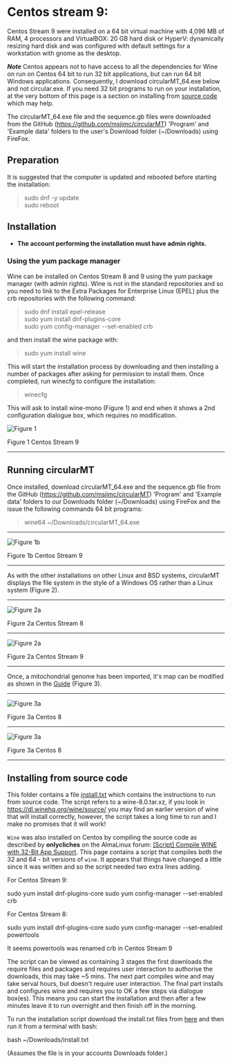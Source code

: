 # Centos stream  9:

Centos Stream  9 were installed on a 64 bit virtual machine with 4,096 MB of RAM, 4 processors and VirtualBOX: 20 GB hard disk or HyperV: dynamically resizing hard disk and was configured with default settings for a workstation with gnome as the desktop.

***Note*** Centos appears not to have access to all the dependencies for Wine on run on Centos 64 bit to run 32 bit applications, but can run 64 bit Windows applications. Consequently, I download circularMT_64.exe below and not circular.exe.
If you need 32 bit programs to run on your installation, at the very bottom of this page is a section on installing from [source code](#installing-from-source-code) which may help.

The circularMT_64.exe file and the sequence.gb files were downloaded from the GitHub (https://github.com/msjimc/circularMT) 'Program' and 'Example data' folders to the user's Download folder (~/Downloads) using FireFox. 


## Preparation 

It is suggested that the computer is updated and rebooted before starting the installation:

> sudo dnf -y update  
> sudo reboot

## Installation

* **The account performing the installation must have admin rights.**

### Using the yum package manager

Wine can be installed on Centos Stream 8 and 9 using the yum package manager (with admin rights). Wine is not in the standard repositories and so you need to link to the Extra Packages for Enterprise Linux (EPEL) plus the crb repositories with the following command:

> sudo dnf install epel-release   
> sudo yum install dnf-plugins-core   
> sudo yum config-manager --set-enabled crb 

and then install the wine package with: 

> sudo yum install wine 

 This will start the installation process by downloading and then installing a number of packages after asking for permission to install them. Once completed, run winecfg to configure the installation:

 > winecfg

 This will ask to install wine-mono (Figure 1) and end when it shows a 2nd configuration dialogue box, which requires no modification.

![Figure 1](images/centos9_config.jpg)

Figure 1  Centos Stream 9

<hr />



## Running circularMT

Once installed, download circularMT_64.exe and the sequence.gb file from the GitHub (https://github.com/msjimc/circularMT) 'Program' and 'Example data' folders to our Downloads folder (~/Downloads) using FireFox and the issue the following commands 64 bit programs:
 
> wine64 ~/Downloads/circularMT_64.exe  

<hr />

![Figure 1b](images/centos9_figure1.jpg)

Figure 1b  Centos Stream 9

<hr />

As with the other installations on other Linux and BSD systems, circularMT displays the file system in the style of a Windows OS rather than a Linux system (Figure 2).

<hr /> 

![Figure 2a](images/centos_figure3.jpg)

Figure 2a Centos Stream 8

<hr />

![Figure 2a](images/centos9_figure3.jpg)

Figure 2a Centos Stream 9

<hr />

Once, a mitochondrial genome has been imported, it's map can be modified as shown in the [Guide](https://github.com/msjimc/circularMT/tree/master/Guide/README.md) (Figure 3).

<hr />

![Figure 3a](images/centos_figure4.jpg)

Figure 3a Centos 8

<hr />

![Figure 3a](images/centos9_figure3.jpg)

Figure 3a Centos 8

<hr />

## Installing from source code

This folder contains a file [install.txt](install.txt) which contains the instructions to run from source code. The script refers to a wine-8.0.tar.xz, if you look in https://dl.winehq.org/wine/source/ you may find an earlier version of wine that will install correctly, however, the script takes a long time to run and I make no promises that it will work! 

```Wine``` was also installed on Centos by compiling the source code as described by __onlycliches__ on the AlmaLinux forum: [[Script] Compile WINE with 32-Bit App Support](https://forums.almalinux.org/t/script-compile-wine-with-32-bit-app-support/2556). This page contains a script that compiles both the 32 and 64 - bit versions of ```wine```. It appears that things have changed a little since it was written and so the script needed two extra lines adding.

For Centos Stream 9:

sudo yum install dnf-plugins-core
sudo yum config-manager --set-enabled crb

For Centos Stream 8:

sudo yum install dnf-plugins-core
sudo yum config-manager --set-enabled powertools

It seems powertools was renamed crb in Centos Stream 9

The script can be viewed as containing 3 stages the first downloads the require files and packages and requires user interaction to authorise the downloads, this may take ~5 mins. The next part compiles wine and may take serval hours, but doesn't require user interaction. The final part installs and configures wine and requires you to OK a few steps via dialogue box(es). This means you can start the installation and then after a few minutes leave it to run overnight and then finish off in the morning.

To run the installation script download the install.txt files from [here](install.txt) and then run it from a terminal with bash:

bash ~/Downloads/install.txt

(Assumes the file is in your accounts Downloads folder.)
